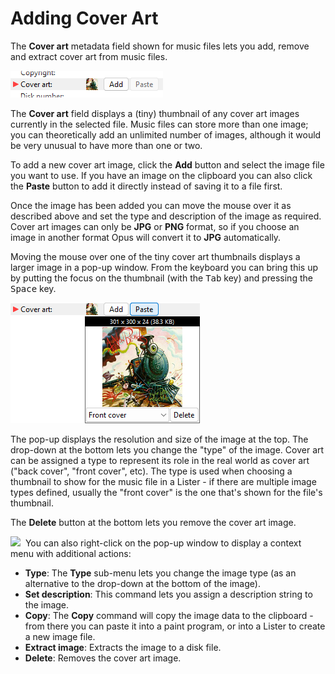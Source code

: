 # Adding Cover Art

The **Cover art** metadata field shown for music files lets you add, remove and extract cover art from music files.

![](/Manual/images/media/13/metadata_-_coverart.png) 

The **Cover art** field displays a (tiny) thumbnail of any cover art images currently in the selected file. Music files can store more than one image; you can theoretically add an unlimited number of images, although it would be very unusual to have more than one or two.

To add a new cover art image, click the **Add** button and select the image file you want to use. If you have an image on the clipboard you can also click the **Paste** button to add it directly instead of saving it to a file first.

Once the image has been added you can move the mouse over it as described above and set the type and description of the image as required. Cover art images can only be **JPG** or **PNG** format, so if you choose an image in another format Opus will convert it to **JPG** automatically.

Moving the mouse over one of the tiny cover art thumbnails displays a larger image in a pop-up window. From the keyboard you can bring this up by putting the focus on the thumbnail (with the <kbd>Tab</kbd> key) and pressing the <kbd>Space</kbd> key.

![](/Manual/images/media/13/metadata_-_coverart_popup.png) 

The pop-up displays the resolution and size of the image at the top. The drop-down at the bottom lets you change the "type" of the image. Cover art can be assigned a type to represent its role in the real world as cover art ("back cover", "front cover", etc). The type is used when choosing a thumbnail to show for the music file in a Lister - if there are multiple image types defined, usually the "front cover" is the one that's shown for the file's thumbnail.

The **Delete** button at the bottom lets you remove the cover art image.

<img src="/media/13/metadata_-_coverart_context.png" class="align-right" data-query="?nolink" />  You can also right-click on the pop-up window to display a context menu with additional actions:

- **Type**: The **Type** sub-menu lets you change the image type (as an alternative to the drop-down at the bottom of the image).
- **Set description**: This command lets you assign a description string to the image.
- **Copy**: The **Copy** command will copy the image data to the clipboard - from there you can paste it into a paint program, or into a Lister to create a new image file.
- **Extract image**: Extracts the image to a disk file.
- **Delete**: Removes the cover art image.
